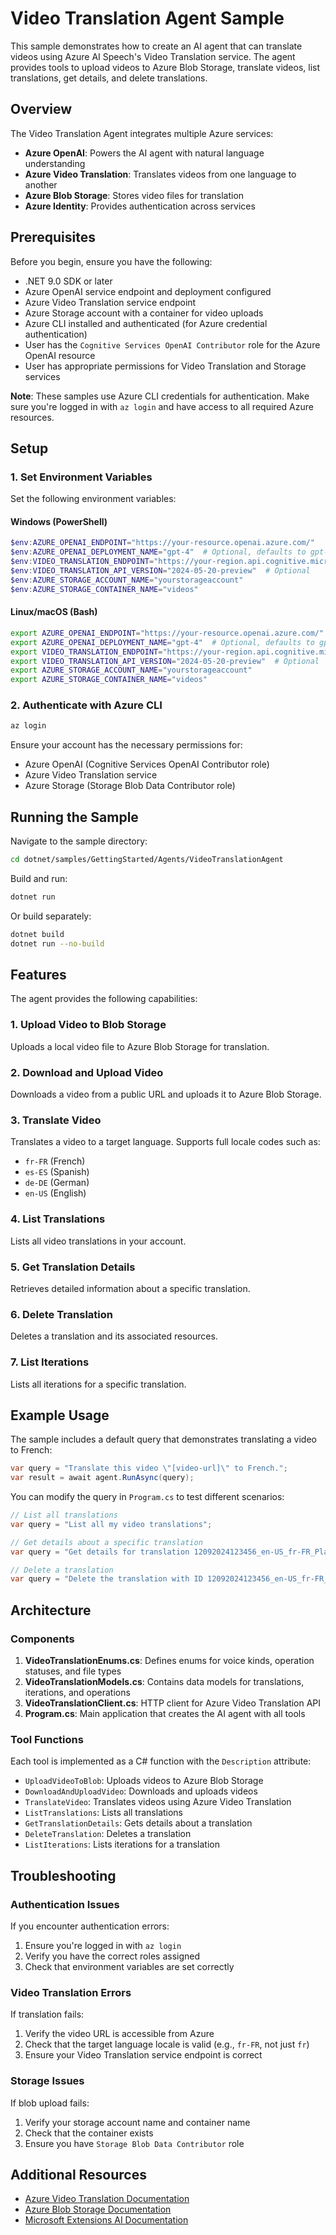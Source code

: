 # Video Translation Agent Sample

This sample demonstrates how to create an AI agent that can translate videos using Azure AI Speech's Video Translation service. The agent provides tools to upload videos to Azure Blob Storage, translate videos, list translations, get details, and delete translations.

## Overview

The Video Translation Agent integrates multiple Azure services:

- **Azure OpenAI**: Powers the AI agent with natural language understanding
- **Azure Video Translation**: Translates videos from one language to another
- **Azure Blob Storage**: Stores video files for translation
- **Azure Identity**: Provides authentication across services

## Prerequisites

Before you begin, ensure you have the following:

- .NET 9.0 SDK or later
- Azure OpenAI service endpoint and deployment configured
- Azure Video Translation service endpoint
- Azure Storage account with a container for video uploads
- Azure CLI installed and authenticated (for Azure credential authentication)
- User has the `Cognitive Services OpenAI Contributor` role for the Azure OpenAI resource
- User has appropriate permissions for Video Translation and Storage services

**Note**: These samples use Azure CLI credentials for authentication. Make sure you're logged in with `az login` and have access to all required Azure resources.

## Setup

### 1. Set Environment Variables

Set the following environment variables:

#### Windows (PowerShell)
```powershell
$env:AZURE_OPENAI_ENDPOINT="https://your-resource.openai.azure.com/"
$env:AZURE_OPENAI_DEPLOYMENT_NAME="gpt-4"  # Optional, defaults to gpt-4
$env:VIDEO_TRANSLATION_ENDPOINT="https://your-region.api.cognitive.microsoft.com/"
$env:VIDEO_TRANSLATION_API_VERSION="2024-05-20-preview"  # Optional
$env:AZURE_STORAGE_ACCOUNT_NAME="yourstorageaccount"
$env:AZURE_STORAGE_CONTAINER_NAME="videos"
```

#### Linux/macOS (Bash)
```bash
export AZURE_OPENAI_ENDPOINT="https://your-resource.openai.azure.com/"
export AZURE_OPENAI_DEPLOYMENT_NAME="gpt-4"  # Optional, defaults to gpt-4
export VIDEO_TRANSLATION_ENDPOINT="https://your-region.api.cognitive.microsoft.com/"
export VIDEO_TRANSLATION_API_VERSION="2024-05-20-preview"  # Optional
export AZURE_STORAGE_ACCOUNT_NAME="yourstorageaccount"
export AZURE_STORAGE_CONTAINER_NAME="videos"
```

### 2. Authenticate with Azure CLI

```bash
az login
```

Ensure your account has the necessary permissions for:
- Azure OpenAI (Cognitive Services OpenAI Contributor role)
- Azure Video Translation service
- Azure Storage (Storage Blob Data Contributor role)

## Running the Sample

Navigate to the sample directory:

```bash
cd dotnet/samples/GettingStarted/Agents/VideoTranslationAgent
```

Build and run:

```bash
dotnet run
```

Or build separately:

```bash
dotnet build
dotnet run --no-build
```

## Features

The agent provides the following capabilities:

### 1. Upload Video to Blob Storage
Uploads a local video file to Azure Blob Storage for translation.

### 2. Download and Upload Video
Downloads a video from a public URL and uploads it to Azure Blob Storage.

### 3. Translate Video
Translates a video to a target language. Supports full locale codes such as:
- `fr-FR` (French)
- `es-ES` (Spanish)
- `de-DE` (German)
- `en-US` (English)

### 4. List Translations
Lists all video translations in your account.

### 5. Get Translation Details
Retrieves detailed information about a specific translation.

### 6. Delete Translation
Deletes a translation and its associated resources.

### 7. List Iterations
Lists all iterations for a specific translation.

## Example Usage

The sample includes a default query that demonstrates translating a video to French:

```csharp
var query = "Translate this video \"[video-url]\" to French.";
var result = await agent.RunAsync(query);
```

You can modify the query in `Program.cs` to test different scenarios:

```csharp
// List all translations
var query = "List all my video translations";

// Get details about a specific translation
var query = "Get details for translation 12092024123456_en-US_fr-FR_PlatformVoice";

// Delete a translation
var query = "Delete the translation with ID 12092024123456_en-US_fr-FR_PlatformVoice";
```

## Architecture

### Components

1. **VideoTranslationEnums.cs**: Defines enums for voice kinds, operation statuses, and file types
2. **VideoTranslationModels.cs**: Contains data models for translations, iterations, and operations
3. **VideoTranslationClient.cs**: HTTP client for Azure Video Translation API
4. **Program.cs**: Main application that creates the AI agent with all tools

### Tool Functions

Each tool is implemented as a C# function with the `Description` attribute:

- `UploadVideoToBlob`: Uploads videos to Azure Blob Storage
- `DownloadAndUploadVideo`: Downloads and uploads videos
- `TranslateVideo`: Translates videos using Azure Video Translation
- `ListTranslations`: Lists all translations
- `GetTranslationDetails`: Gets details about a translation
- `DeleteTranslation`: Deletes a translation
- `ListIterations`: Lists iterations for a translation

## Troubleshooting

### Authentication Issues

If you encounter authentication errors:
1. Ensure you're logged in with `az login`
2. Verify you have the correct roles assigned
3. Check that environment variables are set correctly

### Video Translation Errors

If translation fails:
1. Verify the video URL is accessible from Azure
2. Check that the target language locale is valid (e.g., `fr-FR`, not just `fr`)
3. Ensure your Video Translation service endpoint is correct

### Storage Issues

If blob upload fails:
1. Verify your storage account name and container name
2. Check that the container exists
3. Ensure you have `Storage Blob Data Contributor` role

## Additional Resources

- [Azure Video Translation Documentation](https://learn.microsoft.com/azure/ai-services/speech-service/video-translation-overview)
- [Azure Blob Storage Documentation](https://learn.microsoft.com/azure/storage/blobs/)
- [Microsoft Extensions AI Documentation](https://learn.microsoft.com/dotnet/ai/)
